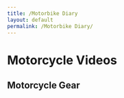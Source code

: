 ```yaml
---
title: /Motorbike Diary
layout: default
permalink: /Motorbike Diary/
---
```


# Motorcycle Videos

## Motorcycle Gear 
